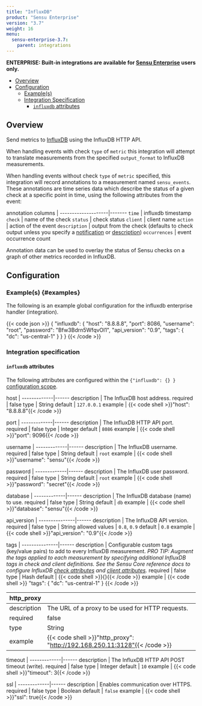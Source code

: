 ```yaml
---
title: "InfluxDB"
product: "Sensu Enterprise"
version: "3.7"
weight: 16
menu:
  sensu-enterprise-3.7:
    parent: integrations
---
```

**ENTERPRISE: Built-in integrations are available for [Sensu Enterprise][1]
users only.**

- [Overview](#overview)
- [Configuration](#configuration)
  - [Example(s)](#examples)
  - [Integration Specification](#integration-specification)
    - [`influxdb` attributes](#influxdb-attributes)

## Overview

Send metrics to [InfluxDB][2] using the InfluxDB HTTP API.

When handling events with check `type`  of `metric` this integration will attempt to translate measurements from the specified `output_format` to InfluxDB measurements.

When handling events without check `type` of `metric` specified, this integration will record annotations to a measurement named `sensu_events`. These annotations are time series data which describe the status of a given check at a specific point in time, using the following attributes from the event:

annotation columns  | 
--------------------|-------
`time`              | influxdb timestamp
`check`             | name of the check
`status`            | check status
`client`            | client name
`action`            | action of the event
`description`       | output from the check (defaults to check output unless you specify a [notification][6] or [description][7])
`occurrences`       | event occurrence count

Annotation data can be used to overlay the status of Sensu checks on a graph of other metrics recorded in InfluxDB.


## Configuration

### Example(s) {#examples}

The following is an example global configuration for the influxdb enterprise
handler (integration).

{{< code json >}}
{
  "influxdb": {
    "host": "8.8.8.8",
    "port": 8086,
    "username": "root",
    "password": "Bfw3Bdrn5WfqvOl1",
    "api_version": "0.9",
    "tags": {
      "dc": "us-central-1"
    }
  }
}
{{< /code >}}

### Integration specification

#### `influxdb` attributes

The following attributes are configured within the `{"influxdb": {} }`
[configuration scope][3].

host         | 
-------------|------
description  | The InfluxDB host address.
required     | false
type         | String
default      | `127.0.0.1`
example      | {{< code shell >}}"host": "8.8.8.8"{{< /code >}}

port         | 
-------------|------
description  | The InfluxDB HTTP API port.
required     | false
type         | Integer
default      | `8086`
example      | {{< code shell >}}"port": 9096{{< /code >}}

username     | 
-------------|------
description  | The InfluxDB username.
required     | false
type         | String
default      | `root`
example      | {{< code shell >}}"username": "sensu"{{< /code >}}

password     | 
-------------|------
description  | The InfluxDB user password.
required     | false
type         | String
default      | `root`
example      | {{< code shell >}}"password": "secret"{{< /code >}}

database     | 
-------------|------
description  | The InfluxDB database (name) to use.
required     | false
type         | String
default      | `db`
example      | {{< code shell >}}"database": "sensu"{{< /code >}}

api_version    | 
---------------|------
description    | The InfluxDB API version.
required       | false
type           | String
allowed values | `0.8`, `0.9`
default        | `0.8`
example        | {{< code shell >}}"api_version": "0.9"{{< /code >}}

tags           | 
---------------|------
description    | Configurable custom tags (key/value pairs) to add to every InfluxDB measurement. _PRO TIP: Augment the tags applied to each measurement by specifying additional InfluxDB tags in check and client definitions. See the Sensu Core reference docs to configure InfluxDB [check attributes][4] and [client attributes][5]._
required       | false
type           | Hash
default        | {{< code shell >}}{}{{< /code >}}
example        | {{< code shell >}}
"tags": {
  "dc": "us-central-1"
}
{{< /code >}}

http_proxy   | |
-------------|------
description  | The URL of a proxy to be used for HTTP requests.
required     | false
type         | String
example      | {{< code shell >}}"http_proxy": "http://192.168.250.11:3128"{{< /code >}}

timeout      | 
-------------|------
description  | The InfluxDB HTTP API POST timeout (write).
required     | false
type         | Integer
default      | `10`
example      | {{< code shell >}}"timeout": 3{{< /code >}}

ssl          | 
-------------|------
description  | Enables communication over HTTPS.
required     | false
type         | Boolean
default      | `false`
example      | {{< code shell >}}"ssl": true{{< /code >}}


[1]:  /sensu-enterprise
[2]:  https://influxdata.com?ref=sensu-enterprise
[3]:  /sensu-core/latest/reference/configuration#configuration-scopes
[4]:  /sensu-core/latest/reference/checks#influxdb-attributes
[5]:  /sensu-core/latest/reference/clients#influxdb-attributes
[6]:  /sensu-core/latest/reference/checks#notification
[7]:  /sensu-core/latest/reference/checks#description
